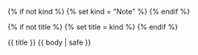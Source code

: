 {% if not kind %}
{% set kind = "Note" %}
{% endif %}


{% if not title %}
{% set title = kind %}
{% endif %}

<span class="admonition {{ kind | lower }} title"> {{ title }} </span>
<span class="admonition {{ kind | lower }}"> {{ body | safe }}  </span>
